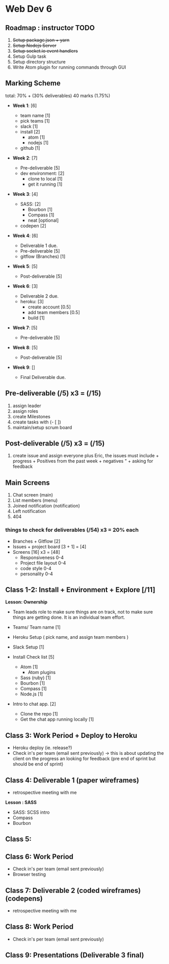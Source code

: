 # Web Dev 6

## Roadmap : instructor TODO

1. ~~Setup package.json + yarn~~
1. ~~Setup Nodejs Server~~
1. ~~Setup socket.io event handlers~~
1. Setup Gulp task
1. Setup directory structure
1. Write Atom plugin for running commands through GUI


## Marking Scheme

total: 70% + (30% deliverables)
40 marks (1.75%)

+ __Week 1__: [6]
  + team name [1]
  + pick teams [1]
  + slack [1]
  + install [2]
    + atom [1]
    + nodejs [1]
  + github [1]

+ __Week 2__: [7]
  + Pre-deliverable [5]
  + dev environment: [2]
    + clone to local [1]
    + get it running [1]

+ __Week 3__: [4]
  + SASS: [2]
    + Bourbon [1]
    + Compass [1]
    + neat [optional]
  + codepen [2]

+ __Week 4__: [6]
  + Deliverable 1 due.
  + Pre-deliverable [5]
  + gitflow (Branches) [1]

+ __Week 5__: [5]
  + Post-deliverable [5]

+ __Week 6__: [3]
  + Deliverable 2 due.
  + heroku: [3]
    + create account [0.5]
    + add team members [0.5]
    + build [1]

+ __Week 7__: [5]
  + Pre-deliverable [5]

+ __Week 8__: [5]
  + Post-deliverable [5]

+ __Week 9__: []
  + Final Deliverable due.


## Pre-deliverable (/5) x3 = (/15)

  1. assign leader
  1. assign roles
  1. create Milestones
  1. create tasks with (- [ ])
  1. maintain/setup scrum board

## Post-deliverable (/5) x3 = (/15)

  1. create issue and assign everyone plus Eric, the issues must include
    + progress
    + Positives from the past week
    + negatives "
    + asking for feedback

## Main Screens

  1. Chat screen (main)
  2. List members (menu)
  3. Joined notification (notification)
  4. Left notification
  5. 404

### things to check for deliverables (/54) x3 = 20% each

  + Branches + Gitflow [2]
  + Issues + project board [3 + 1] = [4]
  + Screens [16] x3 = [48]
    + Responsiveness 0-4
    + Project file layout 0-4
    + code style 0-4
    + personality 0-4



## Class 1-2: Install + Environment + Explore [/11]

  __Lesson: Ownership__

  + Team leads role to make sure things are on track, not to make sure things are getting done. It is an individual team effort.

  + Teams/ Team name [1]
  + Heroku Setup ( pick name, and assign team members )
  + Slack Setup [1]
  + Install Check list [5]
    + Atom [1]
      + Atom plugins
    + Sass (ruby) [1]
    + Bourbon [1]
    + Compass [1]
    + Node.js [1]
  + Intro to chat app. [2]
    + Clone the repo [1]
    + Get the chat app running locally [1]

## Class 3: Work Period + Deploy to Heroku

  + Heroku deploy (ie. release?)
  + Check in's per team (email sent previously) -> this is about updating the client on the progress an looking for feedback (pre end of sprint but should be end of sprint)

## Class 4: Deliverable 1 (paper wireframes)

  + retrospective meeting with me

  __Lesson : SASS__

  + SASS: SCSS intro
  + Compass
  + Bourbon

## Class 5:

## Class 6: Work Period

  + Check in's per team (email sent previously)
  + Browser testing

## Class 7: Deliverable 2 (coded wireframes) (codepens)

  + retrospective meeting with me

## Class 8: Work Period

  + Check in's per team (email sent previously)

## Class 9: Presentations (Deliverable 3 final)
